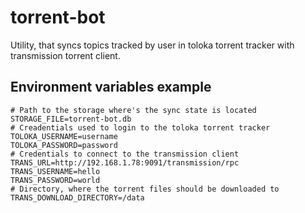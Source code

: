 # torrent-bot
Utility, that syncs topics tracked by user in toloka torrent tracker with transmission torrent client.

## Environment variables example
```dotenv
# Path to the storage where's the sync state is located
STORAGE_FILE=torrent-bot.db
# Creadentials used to login to the toloka torrent tracker
TOLOKA_USERNAME=username
TOLOKA_PASSWORD=password
# Credentials to connect to the transmission client
TRANS_URL=http://192.168.1.78:9091/transmission/rpc
TRANS_USERNAME=hello
TRANS_PASSWORD=world
# Directory, where the torrent files should be downloaded to
TRANS_DOWNLOAD_DIRECTORY=/data
```

